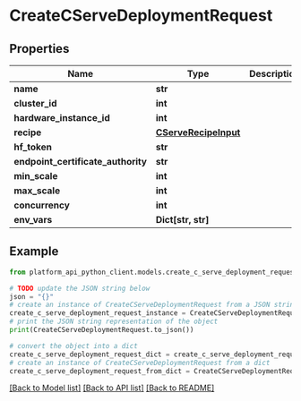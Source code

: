 # CreateCServeDeploymentRequest


## Properties

Name | Type | Description | Notes
------------ | ------------- | ------------- | -------------
**name** | **str** |  | 
**cluster_id** | **int** |  | 
**hardware_instance_id** | **int** |  | 
**recipe** | [**CServeRecipeInput**](CServeRecipeInput.md) |  | 
**hf_token** | **str** |  | 
**endpoint_certificate_authority** | **str** |  | [optional] 
**min_scale** | **int** |  | 
**max_scale** | **int** |  | 
**concurrency** | **int** |  | [optional] 
**env_vars** | **Dict[str, str]** |  | [optional] 

## Example

```python
from platform_api_python_client.models.create_c_serve_deployment_request import CreateCServeDeploymentRequest

# TODO update the JSON string below
json = "{}"
# create an instance of CreateCServeDeploymentRequest from a JSON string
create_c_serve_deployment_request_instance = CreateCServeDeploymentRequest.from_json(json)
# print the JSON string representation of the object
print(CreateCServeDeploymentRequest.to_json())

# convert the object into a dict
create_c_serve_deployment_request_dict = create_c_serve_deployment_request_instance.to_dict()
# create an instance of CreateCServeDeploymentRequest from a dict
create_c_serve_deployment_request_from_dict = CreateCServeDeploymentRequest.from_dict(create_c_serve_deployment_request_dict)
```
[[Back to Model list]](../README.md#documentation-for-models) [[Back to API list]](../README.md#documentation-for-api-endpoints) [[Back to README]](../README.md)


